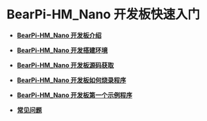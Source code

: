 # BearPi-HM_Nano 开发板快速入门<a name="ZH-CN_TOPIC_0000001053179263"></a>

-   **[BearPi-HM_Nano 开发板介绍](/applications/BearPi/BearPi-HM_Nano/docs/quick-start/BearPi-HM_Nano开发板介绍.md)**  


-   **[BearPi-HM_Nano 开发搭建环境](/applications/BearPi/BearPi-HM_Nano/docs/quick-start/BearPi-HM_Nano开发搭建环境.md)**  
-   **[BearPi-HM_Nano 开发板源码获取](/applications/BearPi/BearPi-HM_Nano/docs/quick-start/源码获取.md)**  

-   **[BearPi-HM_Nano 开发板如何烧录程序](/applications/BearPi/BearPi-HM_Nano/docs/quick-start/BearPi-HM_Nano开发板如何烧录程序.md)**  

-   **[BearPi-HM_Nano 开发板第一个示例程序](/applications/BearPi/BearPi-HM_Nano/docs/quick-start/BearPi-HM_Nano开发板第一个示例程序.md)**  

-   **[常见问题](/applications/BearPi/BearPi-HM_Nano/docs/quick-start/常见问题.md)**  


